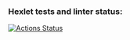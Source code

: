 ### Hexlet tests and linter status:
[![Actions Status](https://github.com/galacticbox/python-project-50/workflows/hexlet-check/badge.svg)](https://github.com/galacticbox/python-project-50/actions)